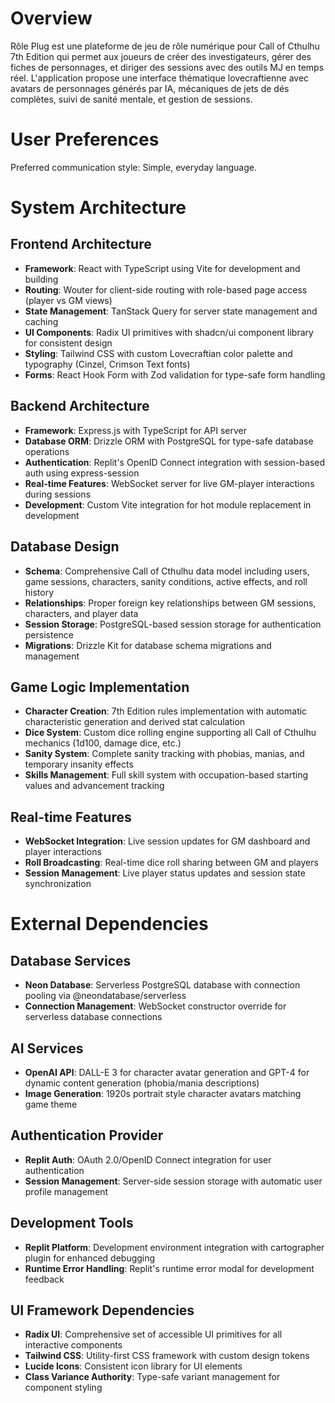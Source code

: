 # Overview

Rôle Plug est une plateforme de jeu de rôle numérique pour Call of Cthulhu 7th Edition qui permet aux joueurs de créer des investigateurs, gérer des fiches de personnages, et diriger des sessions avec des outils MJ en temps réel. L'application propose une interface thématique lovecraftienne avec avatars de personnages générés par IA, mécaniques de jets de dés complètes, suivi de sanité mentale, et gestion de sessions.

# User Preferences

Preferred communication style: Simple, everyday language.

# System Architecture

## Frontend Architecture
- **Framework**: React with TypeScript using Vite for development and building
- **Routing**: Wouter for client-side routing with role-based page access (player vs GM views)
- **State Management**: TanStack Query for server state management and caching
- **UI Components**: Radix UI primitives with shadcn/ui component library for consistent design
- **Styling**: Tailwind CSS with custom Lovecraftian color palette and typography (Cinzel, Crimson Text fonts)
- **Forms**: React Hook Form with Zod validation for type-safe form handling

## Backend Architecture
- **Framework**: Express.js with TypeScript for API server
- **Database ORM**: Drizzle ORM with PostgreSQL for type-safe database operations
- **Authentication**: Replit's OpenID Connect integration with session-based auth using express-session
- **Real-time Features**: WebSocket server for live GM-player interactions during sessions
- **Development**: Custom Vite integration for hot module replacement in development

## Database Design
- **Schema**: Comprehensive Call of Cthulhu data model including users, game sessions, characters, sanity conditions, active effects, and roll history
- **Relationships**: Proper foreign key relationships between GM sessions, characters, and player data
- **Session Storage**: PostgreSQL-based session storage for authentication persistence
- **Migrations**: Drizzle Kit for database schema migrations and management

## Game Logic Implementation
- **Character Creation**: 7th Edition rules implementation with automatic characteristic generation and derived stat calculation
- **Dice System**: Custom dice rolling engine supporting all Call of Cthulhu mechanics (1d100, damage dice, etc.)
- **Sanity System**: Complete sanity tracking with phobias, manias, and temporary insanity effects
- **Skills Management**: Full skill system with occupation-based starting values and advancement tracking

## Real-time Features
- **WebSocket Integration**: Live session updates for GM dashboard and player interactions
- **Roll Broadcasting**: Real-time dice roll sharing between GM and players
- **Session Management**: Live player status updates and session state synchronization

# External Dependencies

## Database Services
- **Neon Database**: Serverless PostgreSQL database with connection pooling via @neondatabase/serverless
- **Connection Management**: WebSocket constructor override for serverless database connections

## AI Services
- **OpenAI API**: DALL-E 3 for character avatar generation and GPT-4 for dynamic content generation (phobia/mania descriptions)
- **Image Generation**: 1920s portrait style character avatars matching game theme

## Authentication Provider
- **Replit Auth**: OAuth 2.0/OpenID Connect integration for user authentication
- **Session Management**: Server-side session storage with automatic user profile management

## Development Tools
- **Replit Platform**: Development environment integration with cartographer plugin for enhanced debugging
- **Runtime Error Handling**: Replit's runtime error modal for development feedback

## UI Framework Dependencies
- **Radix UI**: Comprehensive set of accessible UI primitives for all interactive components
- **Tailwind CSS**: Utility-first CSS framework with custom design tokens
- **Lucide Icons**: Consistent icon library for UI elements
- **Class Variance Authority**: Type-safe variant management for component styling